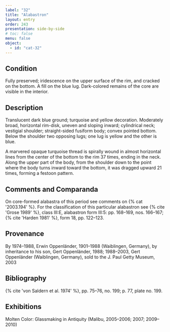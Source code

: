 ```yaml
---
label: "32"
title: "Alabastron"
layout: entry
order: 243
presentation: side-by-side
# toc: false
menu: false
object:
  - id: "cat-32"
---
```


## Condition

Fully preserved; iridescence on the upper surface of the rim, and cracked on the bottom. A fill on the blue lug. Dark-colored remains of the core are visible in the interior.

## Description

Translucent dark blue ground; turquoise and yellow decoration. Moderately broad, horizontal rim-disk, uneven and sloping inward; cylindrical neck; vestigial shoulder; straight-sided fusiform body; convex pointed bottom. Below the shoulder two opposing lugs; one lug is yellow and the other is blue.

A marvered opaque turquoise thread is spirally wound in almost horizontal lines from the center of the bottom to the rim 37 times, ending in the neck. Along the upper part of the body, from the shoulder down to the point where the body turns inward toward the bottom, it was dragged upward 21 times, forming a festoon pattern.

## Comments and Comparanda

On core-formed alabastra of this period see comments on {% cat '2003.194' %}. For the classification of this particular alabastron see {% cite 'Grose 1989' %}, class III:E, alabastron form III:5: pp. 168–169, nos. 166–167; {% cite 'Harden 1981' %}, form 18, pp. 122–123.

## Provenance

By 1974–1988, Erwin Oppenländer, 1901–1988 (Waiblingen, Germany), by inheritance to his son, Gert Oppenländer, 1988; 1988–2003, Gert Oppenländer (Waiblingen, Germany), sold to the J. Paul Getty Museum, 2003

## Bibliography

{% cite 'von Saldern et al. 1974' %}, pp. 75–76, no. 199; p. 77, plate no. 199.

## Exhibitions

Molten Color: Glassmaking in Antiquity (Malibu, 2005–2006; 2007; 2009–2010)